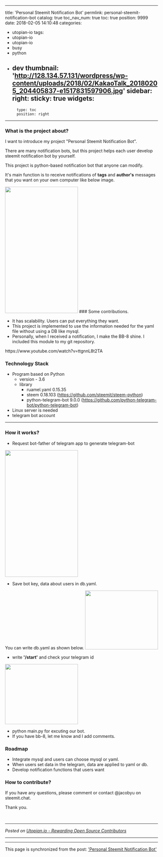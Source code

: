 
---
title: 'Personal Steemit Notification Bot'
permlink: personal-steemit-notification-bot
catalog: true
toc_nav_num: true
toc: true
position: 9999
date: 2018-02-05 14:10:48
categories:
- utopian-io
tags:
- utopian-io
- utopian-io
- busy
- python
- dev
thumbnail: 'http://128.134.57.131/wordpress/wp-content/uploads/2018/02/KakaoTalk_20180205_204405837-e1517831597906.jpg'
sidebar:
    right:
        sticky: true
widgets:
    -
        type: toc
        position: right
---


### What is the project about?
I want to introduce my project "Personal Steemit Notification Bot".

There are many notification bots, but this project helps each user develop steemit notification bot by yourself.

This project is python-based notification bot that anyone can modify.

It's main function is to receive notifications of <strong>tags</strong> and <strong>author's</strong> messages that you want on your own computer like below image.

<img class="alignnone size-full wp-image-941" src="http://128.134.57.131/wordpress/wp-content/uploads/2018/02/KakaoTalk_20180205_204405837-e1517831597906.jpg" alt="" width="240" height="416" />
### Some contributions.
<ul>
 	<li>It has scalability. Users can put everything they want.</li>
 	<li>This project is implemented to use the information needed for the yaml file without using a DB like mysql.</li>
 	<li>Personally, when I received a notification, I make the BB-8 shine.
I included this module to my git repository.</li>
</ul>
https://www.youtube.com/watch?v=ttgnnL8t2TA

### Technology Stack
<ul>
 	<li>Program based on Python
<ul>
 	<li>version - 3.6</li>
 	<li>library
<ul>
 	<li>ruamel.yaml 0.15.35</li>
 	<li>steem 0.18.103 (<a href="https://github.com/steemit/steem-python">https://github.com/steemit/steem-python</a>)</li>
 	<li>python-telegram-bot 9.0.0 (<a href="https://github.com/python-telegram-bot/python-telegram-bot">https://github.com/python-telegram-bot/python-telegram-bot</a>)</li>
</ul>
</li>
</ul>
</li>
 	<li>Linux server is needed</li>
 	<li>telegram bot account</li>
</ul>

<hr />

### How it works?
<ul>
 	<li>Request bot-father of telegram app to generate telegram-bot</li>
</ul>
<img class="alignnone size-full wp-image-943" src="http://128.134.57.131/wordpress/wp-content/uploads/2018/02/KakaoTalk_20180205_212658140-e1517834068977.jpg" alt="" width="240" height="417" />
<ul>
 	<li>Save bot key, data about users in db.yaml.</li>
</ul>
You can write db.yaml as shown below.

<img class="alignnone wp-image-946 size-full" src="http://128.134.57.131/wordpress/wp-content/uploads/2018/02/-2018-02-05-22-28-12-e1517839562914.png" alt="" width="240" height="194" />
<ul>
 	<li>write <strong>'/start'</strong> and check your telegram id</li>
</ul>
<img class="alignnone size-full wp-image-947" src="http://128.134.57.131/wordpress/wp-content/uploads/2018/02/KakaoTalk_20180205_222715311-e1517837827756.jpg" alt="" width="240" height="198" />
<ul>
 	<li>python main.py for excuting our bot.</li>
 	<li>If you have bb-8, let me know and I add comments.</li>
</ul>

### Roadmap
<ul>
 	<li>Integrate mysql and users can choose mysql or yaml.</li>
 	<li>When users set data in the telegram, data are applied to yaml or db.</li>
 	<li>Develop notification functions that users want</li>
</ul>

### How to contribute?
If you have any questions, please comment or contact @jacobyu on steemit.chat.

Thank you.

<br /><hr/><em>Posted on <a href="https://utopian.io/utopian-io/@jacobyu/personal-steemit-notification-bot">Utopian.io -  Rewarding Open Source Contributors</a></em><hr/>

- - -

This page is synchronized from the post: ['Personal Steemit Notification Bot'](https://steemit.com/@jacobyu/personal-steemit-notification-bot)
